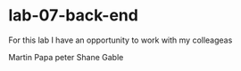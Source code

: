 # lab-07-back-end

For this lab I have an opportunity to work with my colleageas

Martin Papa
peter
Shane Gable